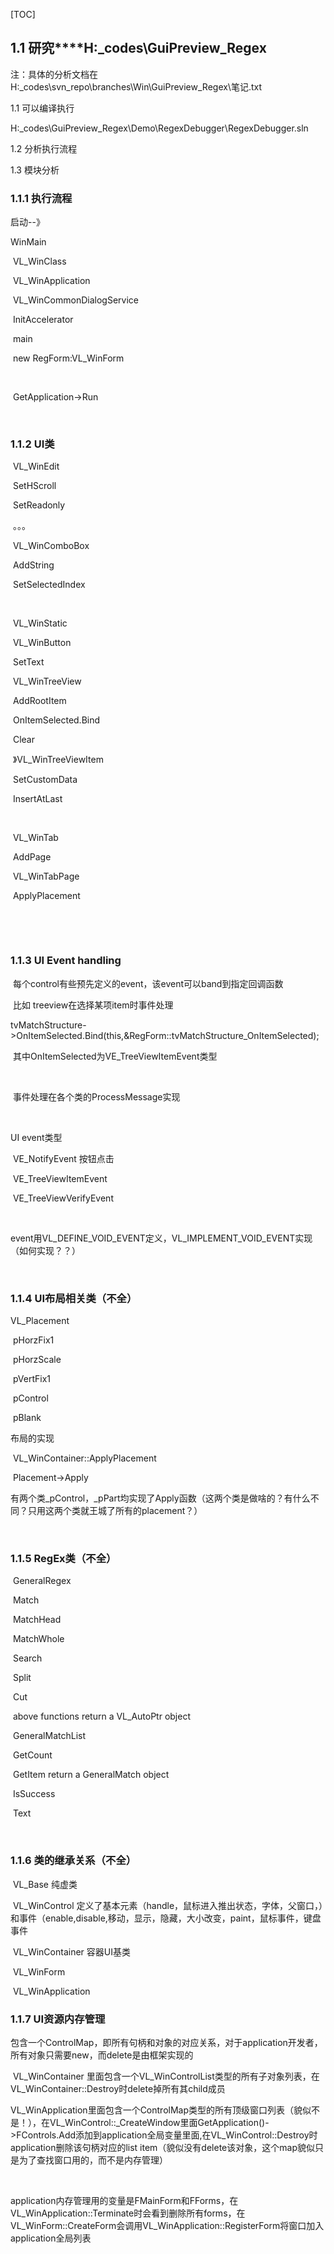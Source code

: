 [TOC]



## **1.1** **研究****H:\_codes\GuiPreview_Regex**

注：具体的分析文档在H:\_codes\svn_repo\branches\Win\GuiPreview_Regex\笔记.txt

 

1.1 可以编译执行

H:\_codes\GuiPreview_Regex\Demo\RegexDebugger\RegexDebugger.sln

1.2 分析执行流程

1.3 模块分析

### **1.1.1** **执行流程**

启动--》

WinMain

​	VL_WinClass

​	VL_WinApplication

​	VL_WinCommonDialogService

​	InitAccelerator

​	main

​		new RegForm:VL_WinForm

​			

​		GetApplication->Run

​		

### **1.1.2** **UI类**

​	VL_WinEdit

​		SetHScroll

​		SetReadonly

​		。。。

​	VL_WinComboBox

​		AddString

​		SetSelectedIndex

​	

​	VL_WinStatic

​	VL_WinButton

​		SetText

​	VL_WinTreeView

​		AddRootItem

​		OnItemSelected.Bind

​		Clear

​		》VL_WinTreeViewItem

​			SetCustomData

​			InsertAtLast

​			

​	VL_WinTab

​		AddPage

​		VL_WinTabPage

​			ApplyPlacement

​		

​	

### **1.1.3** **UI Event handling**

​	每个control有些预先定义的event，该event可以band到指定回调函数

​	比如 treeview在选择某项item时事件处理

​	tvMatchStructure->OnItemSelected.Bind(this,&RegForm::tvMatchStructure_OnItemSelected);

​	其中OnItemSelected为VE_TreeViewItemEvent类型

​	

​	事件处理在各个类的ProcessMessage实现

​	

UI event类型

​	VE_NotifyEvent 按钮点击

​	VE_TreeViewItemEvent

​	VE_TreeViewVerifyEvent

​	

​	event用VL_DEFINE_VOID_EVENT定义，VL_IMPLEMENT_VOID_EVENT实现（如何实现？？）

​	

### **1.1.4** **UI布局相关类（不全）**

VL_Placement

​	pHorzFix1

​	pHorzScale

​	pVertFix1

​	pControl

​	pBlank

布局的实现

​	VL_WinContainer::ApplyPlacement

​		Placement->Apply

​			有两个类_pControl，_pPart均实现了Apply函数（这两个类是做啥的？有什么不同？只用这两个类就王城了所有的placement？）

​	

### **1.1.5** **RegEx类（不全）**

​	GeneralRegex

​		Match

​		MatchHead

​		MatchWhole

​		Search

​		Split

​		Cut 

​		above functions return a VL_AutoPtr<GeneralMatchList> object

​	GeneralMatchList

​		GetCount

​		GetItem return a GeneralMatch object

​			IsSuccess

​			Text

​		

### **1.1.6** **类的继承关系（不全）**

​	VL_Base 纯虚类

​		VL_WinControl 定义了基本元素（handle，鼠标进入推出状态，字体，父窗口，）和事件（enable,disable,移动，显示，隐藏，大小改变，paint，鼠标事件，键盘事件

​			VL_WinContainer 容器UI基类

​					VL_WinForm

 

​		VL_WinApplication

### **1.1.7** **UI资源内存管理**

​			包含一个ControlMap，即所有句柄和对象的对应关系，对于application开发者，所有对象只需要new，而delete是由框架实现的

​				VL_WinContainer 里面包含一个VL_WinControlList类型的所有子对象列表，在 VL_WinContainer::Destroy时delete掉所有其child成员

​				VL_WinApplication里面包含一个ControlMap类型的所有顶级窗口列表（貌似不是！），在VL_WinControl::_CreateWindow里面GetApplication()->FControls.Add添加到application全局变量里面,在VL_WinControl::Destroy时application删除该句柄对应的list item（貌似没有delete该对象，这个map貌似只是为了查找窗口用的，而不是内存管理）

​				

​				application内存管理用的变量是FMainForm和FForms，在VL_WinApplication::Terminate时会看到删除所有forms，在VL_WinForm::CreateForm会调用VL_WinApplication::RegisterForm将窗口加入application全局列表